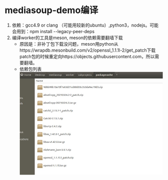 # mediasoup-demo编译


1. 依赖：gcc4.9 or clang （可能用较新的ubuntu）,python3，nodejs。可能会用到：npm install --legacy-peer-deps
2. 编译worker的工具是meson, meson的依赖需要翻墙下载
    - 原因是：非补丁包下载没问题，meson用python从https://wrapdb.mesonbuild.com/v2/openssl_1.1.1l-2/get_patch下载patch包的时候重定向https://objects.githubusercontent.com，所以需要翻墙。
    - 依赖包列表
    ![图 1](images/6edddc7ed519dc5e31fda8f6e3edb220e41b1b7f891eb72c5b642d544c2d5003.png)  
